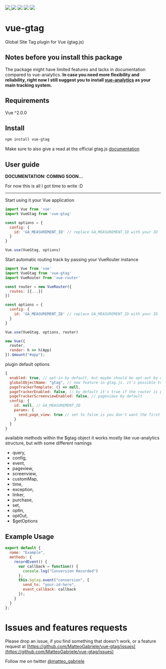 <p>
<a href="https://badge.fury.io/js/vue-gtag">
 <img src="https://badge.fury.io/js/vue-gtag.svg" />
<a/>

 <img src="https://img.shields.io/badge/size-2.07kB-brightgreen.svg" />
 <img src="https://travis-ci.com/MatteoGabriele/vue-gtag.svg?branch=master" />
 <a href="https://codeclimate.com/github/MatteoGabriele/vue-gtag/maintainability"><img src="https://api.codeclimate.com/v1/badges/889f91b065ffc8740082/maintainability" /></a>
 <a href="https://codeclimate.com/github/MatteoGabriele/vue-gtag/test_coverage"><img src="https://api.codeclimate.com/v1/badges/889f91b065ffc8740082/test_coverage" /></a>
</p>


# vue-gtag

Global Site Tag plugin for Vue (gtag.js)

## Notes before you install this package
The package might have limited features and lacks in documentation compared to vue-analytics.
**In case you need more flexibility and reliability, right now I still suggest you to install [vue-analytics](https://github.com/MatteoGabriele/vue-analytics) as your main tracking system.**

## Requirements

Vue ^2.0.0

## Install

```bash
npm install vue-gtag
```


Make sure to also give a read at the official gtag.js [documentation](https://developers.google.com/analytics/devguides/collection/gtagjs)

## User guide

**DOCUMENTATION: COMING SOON...**

For now this is all I got time to write :D

----- 

Start using it your Vue application
```js
import Vue from 'vue'
import VueGtag from 'vue-gtag'

const options = {
  config: {
    id: 'GA_MEASUREMENT_ID' // replace GA_MEASUREMENT_ID with your ID
  }
}

Vue.use(VueGtag, options)
```

Start automatic routing track by passing your VueRouter instance

```js
import Vue from 'vue'
import VueGtag from 'vue-gtag'
import VueRouter from 'vue-router'

const router = new VueRouter({
  routes: [{...}]
})

const options = {
  config: {
    id: 'GA_MEASUREMENT_ID' // replace GA_MEASUREMENT_ID with your ID
  }
}

Vue.use(VueGtag, options, router)

new Vue({
  router,
  render: h => h(App)
}).$mount("#app");
```

plugin default options

```js
{
  enabled: true, // opt-in by default, but maybe should be opt-out by default #GDPR
  globalObjectName: "gtag", // new feature in gtag.js. it's possible to change global object name
  pageTrackerTemplate: () => null,
  pageTrackerEnabled: false, // by default it's true if the router is passed
  pageTrackerScreenviewEnabled: false, // pageviews by default
  config: {
    id: null, // GA_MEASUREMENT_ID
    params: {
      send_page_view: true // set to false is you don't want the first hit on landing
    }
  }
}
```

available methods within the $gtag object
it works mostly like vue-analytics structure, but with some different namings

- query,
- config,
- event,
- pageview,
- screenview,
- customMap,
- time,
- exception,
- linker,
- purchase,
- set,
- optIn,
- optOut,
- $getOptions

## Example Usage

```js
export default {
  name: "Example",
  methods: {
    recordEvent() {
      var callback = function() {
        console.log("Conversion Recorded")
      };
      this.$gtag.event("conversion", {
        send_to: "your-id-here",
        event_callback: callback
      });
    }
  }
};
```

# Issues and features requests

Please drop an issue, if you find something that doesn't work, or a feature request at [https://github.com/MatteoGabriele/vue-gtag/issues](https://github.com/MatteoGabriele/vue-gtag/issues)

Follow me on twitter [@matteo\_gabriele](https://twitter.com/matteo_gabriele)

